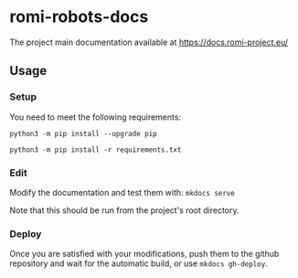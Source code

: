 # romi-robots-docs

The project main documentation available at https://docs.romi-project.eu/

## Usage

### Setup
You need to meet the following requirements:

`python3 -m pip install --upgrade pip`

`python3 -m pip install -r requirements.txt`

### Edit
Modify the documentation and test them with:
`mkdocs serve`

Note that this should be run from the project's root directory.

### Deploy
Once you are satisfied with your modifications, push them to the github repository and wait for the automatic build, or use `mkdocs gh-deploy`.
